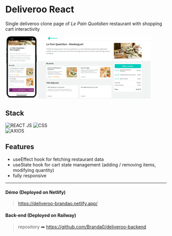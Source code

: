 # Deliveroo React

Single deliveroo clone page of _Le Pain Quotidien_ restaurant with shopping cart interactivity

<img align="left" src="src/assets/readme/mobile.png" alt="mobile-screenshot" width="20%" />
<img  src="src/assets/readme/laptop.png" alt="laptop-screenshot-1"  width="70%" />

## Stack

![REACT JS](https://img.shields.io/badge/React.JS-20232A?style=for-the-badge&logo=react&logoColor=61DAFB)
![CSS](https://img.shields.io/badge/CSS-1572B6?style=for-the-badge&logo=css3&logoColor=white)  
![AXIOS](https://img.shields.io/badge/AXIOS-671CDE?style=flat)

## Features

- useEffect hook for fetching restaurant data
- useState hook for cart state management (adding / removing items, modifying quantity)
- fully responsive

---

#### Démo (Deployed on Netlify)

> https://deliveroo-brandao.netlify.app/

#### Back-end (Deployed on Railway)

> repository ➡️ https://github.com/Branda0/deliveroo-backend
